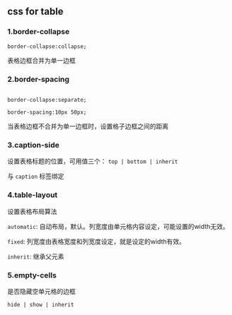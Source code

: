## css for table

### 1.border-collapse

`border-collapse:collapse;`

表格边框合并为单一边框

### 2.border-spacing

```

border-collapse:separate;

border-spacing:10px 50px;

```

当表格边框不合并为单一边框时，设置格子边框之间的距离

### 3.caption-side

设置表格标题的位置，可用值三个： `top | bottom | inherit`

与 `caption` 标签绑定

### 4.table-layout

设置表格布局算法

`automatic`: 自动布局，默认。列宽度由单元格内容设定，可能设置的width无效。

`fixed`: 列宽度由表格宽度和列宽度设定，就是设定的width有效。

`inherit`: 继承父元素

###  5.empty-cells

是否隐藏空单元格的边框

`hide | show | inherit`